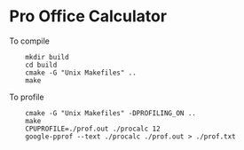 Pro Office Calculator
=====================

To compile

        mkdir build
        cd build
        cmake -G "Unix Makefiles" ..
        make

To profile

        cmake -G "Unix Makefiles" -DPROFILING_ON ..
        make
        CPUPROFILE=./prof.out ./procalc 12
        google-pprof --text ./procalc ./prof.out > ./prof.txt
